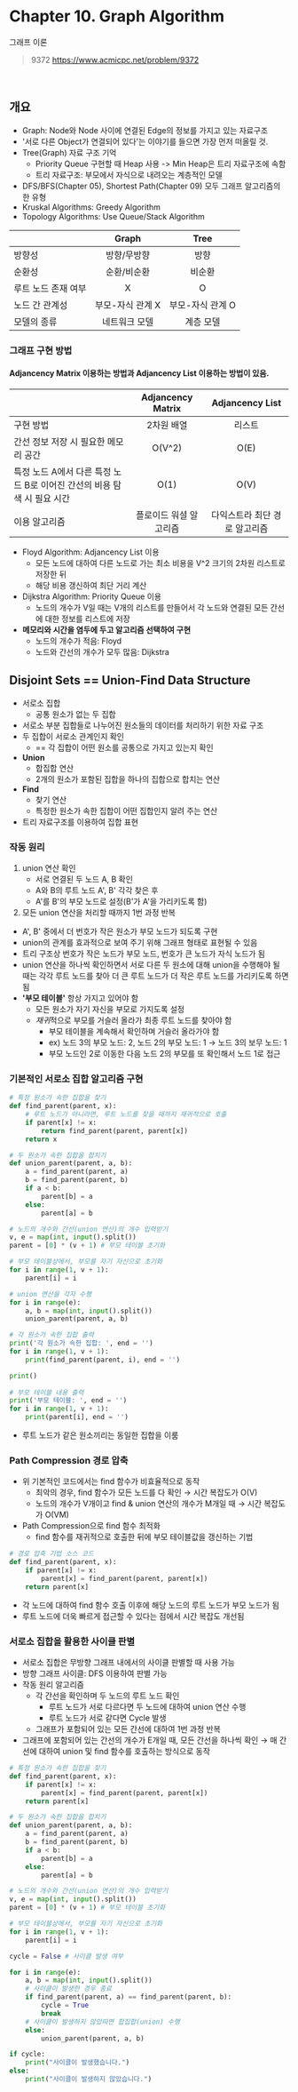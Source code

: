 Chapter 10. Graph Algorithm
=================
그래프 이론

> 9372 https://www.acmicpc.net/problem/9372
</br>

## 개요

- Graph: Node와 Node 사이에 연결된 Edge의 정보를 가지고 있는 자료구조
- '서로 다른 Object가 연결되어 있다'는 이야기를 들으면 가장 먼저 떠올릴 것.
- Tree(Graph) 자료 구조 기억
    - Priority Queue 구현할 때 Heap 사용 -> Min Heap은 트리 자료구조에 속함
    - 트리 자료구조: 부모에서 자식으로 내려오는 계층적인 모델
- DFS/BFS(Chapter 05), Shortest Path(Chapter 09) 모두 그래프 알고리즘의 한 유형
- Kruskal Algorithms: Greedy Algorithm
- Topology Algorithms: Use Queue/Stack Algorithm

|          | Graph | Tree |  
| -------- | :-----: | :-----: |  
|  방향성  |  방향/무방향 | 방향 |  
|  순환성  |  순환/비순환 | 비순환 |  
|  루트 노드 존재 여부  |  X | O |  
|  노드 간 관계성  | 부모-자식 관계 X | 부모-자식 관계 O |  
|  모델의 종류  |  네트워크 모델 | 계층 모델 |  



### 그래프 구현 방법
#### Adjancency Matrix 이용하는 방법과 Adjancency List 이용하는 방법이 있음.

|          | Adjancency Matrix | Adjancency List |  
| -------- | :-----: | :-----: |  
|  구현 방법  |  2차원 배열 | 리스트 |  
|  간선 정보 저장 시 필요한 메모리 공간 | O(V^2) | O(E) |  
|  특정 노드 A에서 다른 특정 노드 B로 이어진 간선의 비용 탐색 시 필요 시간 |  O(1) |  O(V) |  
|  이용 알고리즘  |  플로이드 워셜 알고리즘 | 다익스트라 최단 경로 알고리즘 |  

- Floyd Algorithm: Adjancency List 이용
    - 모든 노드에 대하여 다른 노드로 가는 최소 비용을 V^2 크기의 2차원 리스트로 저장한 뒤
    - 해당 비용 갱신하여 최단 거리 계산
- Dijkstra Algorithm: Priority Queue 이용
    - 노드의 개수가 V일 때는 V개의 리스트를 만들어서 각 노드와 연결된 모든 간선에 대한 정보를 리스트에 저장
- **메모리와 시간을 염두에 두고 알고리즘 선택하여 구현**
    - 노드의 개수가 적음: Floyd
    - 노드와 간선의 개수가 모두 많음: Dijkstra

## Disjoint Sets == Union-Find Data Structure
- 서로소 집합
    - 공통 원소가 없는 두 집합
- 서로소 부분 집합들로 나누어진 원소들의 데이터를 처리하기 위한 자료 구조
- 두 집합이 서로소 관계인지 확인
    - == 각 집합이 어떤 원소를 공통으로 가지고 있는지 확인
- **Union**
    - 합집합 연산
    - 2개의 원소가 포함된 집합을 하나의 집합으로 합치는 연산
- **Find**
    - 찾기 연산
    - 특정한 원소가 속한 집합이 어떤 집합인지 알려 주는 연산
- 트리 자료구조를 이용하여 집합 표현

### 작동 원리
1. union 연산 확인
    - 서로 연결된 두 노드 A, B 확인
    - A와 B의 루트 노드 A', B' 각각 찾은 후
    - A'를 B'의 부모 노드로 설정(B'가 A'을 가리키도록 함)
2. 모든 union 연산을 처리할 때까지 1번 과정 반복

- A', B' 중에서 더 번호가 작은 원소가 부모 노드가 되도록 구현
- union의 관계를 효과적으로 보여 주기 위해 그래프 형태로 표현될 수 있음
- 트리 구조상 번호가 작은 노드가 부모 노드, 번호가 큰 노드가 자식 노드가 됨
- union 연산을 하나씩 확인하면서 서로 다른 두 원소에 대해 union을 수행해야 될 때는 각각 루트 노드를 찾아 더 큰 루트 노드가 더 작은 루트 노드를 가리키도록 하면 됨
- **'부모 테이블'** 항상 가지고 있어야 함
    - 모든 원소가 자기 자신을 부모로 가지도록 설정
    - *재귀*적으로 부모를 거슬러 올라가 최종 루트 노드를 찾아야 함
        - 부모 테이블을 계속해서 확인하며 거슬러 올라가야 함
        - ex) 노드 3의 부모 노드: 2, 노드 2의 부모 노드: 1 → 노드 3의 보무 노드: 1
        - 부모 노드인 2로 이동한 다음 노드 2의 부모를 또 확인해서 노드 1로 접근

### 기본적인 서로소 집합 알고리즘 구현
```python
# 특정 원소가 속한 집합을 찾기
def find_parent(parent, x):
    # 루트 노드가 아니라면, 루트 노드를 찾을 때까지 재귀적으로 호출
    if parent[x] != x:
        return find_parent(parent, parent[x])
    return x

# 두 원소가 속한 집합을 합치기
def union_parent(parent, a, b):
    a = find_parent(parent, a)
    b = find_parent(parent, b)
    if a < b:
        parent[b] = a
    else:
        parent[a] = b

# 노드의 개수와 간선(union 연산)의 개수 입력받기
v, e = map(int, input().split())
parent = [0] * (v + 1) # 부모 테이블 초기화

# 부모 테이블상에서, 부모를 자기 자신으로 초기화
for i in range(1, v + 1):
    parent[i] = i

# union 연산을 각자 수행
for i in range(e):
    a, b = map(int, input().split())
    union_parent(parent, a, b)

# 각 원소가 속한 집합 출력
print('각 원소가 속한 집합: ', end = '')
for i in range(1, v + 1):
    print(find_parent(parent, i), end = '')

print()
 
# 부모 테이블 내용 출력
print('부모 테이블: ', end = '')
for i in range(1, v + 1):
    print(parent[i], end = '')
```
- 루트 노드가 같은 원소끼리는 동일한 집합을 이룸

### Path Compression 경로 압축
- 위 기본적인 코드에서는 find 함수가 비효율적으로 동작
   - 최악의 경우, find 함수가 모든 노드를 다 확인 → 시간 복잡도가 O(V)
   - 노드의 개수가 V개이고 find & union 연산의 개수가 M개일 때 → 시간 복잡도가 O(VM)
- Path Compression으로 find 함수 최적화
    - find 함수를 재귀적으로 호출한 뒤에 부모 테이블값을 갱신하는 기법

```python
# 경로 압축 기법 소스 코드
def find_parent(parent, x):
    if parent[x] != x:
        parent[x] = find_parent(parent, parent[x])
    return parent[x]
```

- 각 노드에 대하여 find 함수 호출 이후에 해당 노드의 루트 노드가 부모 노드가 됨
- 루트 노드에 더욱 빠르게 접근할 수 있다는 점에서 시간 복잡도 개선됨

### 서로소 집합을 활용한 사이클 판별
- 서로소 집합은 무방향 그래프 내에서의 사이클 판별할 때 사용 가능
- 방향 그래프 사이클: DFS 이용하여 판별 가능
- 작동 원리 알고리즘
    - 각 간선을 확인하며 두 노드의 루트 노드 확인
        - 루트 노드가 서로 다르다면 두 노드에 대하여 union 연산 수행
        - 루트 노드가 서로 같다면 Cycle 발생
    - 그래프가 포함되어 있는 모든 간선에 대하여 1번 과정 반복
- 그래프에 포함되어 있는 간선의 개수가 E개일 때, 모든 간선을 하나씩 확인 → 매 간선에 대하여 union 및 find 함수를 호출하는 방식으로 동작

```python
# 특정 원소가 속한 집합을 찾기
def find_parent(parent, x):
    if parent[x] != x:
        parent[x] = find_parent(parent, parent[x])
    return parent[x]

# 두 원소가 속한 집합을 합치기
def union_parent(parent, a, b):
    a = find_parent(parent, a)
    b = find_parent(parent, b)
    if a < b:
        parent[b] = a
    else:
        parent[a] = b

# 노드의 개수와 간선(union 연산)의 개수 입력받기
v, e = map(int, input().split())
parent = [0] * (v + 1) # 부모 테이블 초기화

# 부모 테이블상에서, 부모를 자기 자신으로 초기화
for i in range(1, v + 1):
    parent[i] = i

cycle = False # 사이클 발생 여부

for i in range(e):
    a, b = map(int, input().split())
    # 사이클이 발생한 경우 종료
    if find_parent(parent, a) == find_parent(parent, b):
        cycle = True
        break
    # 사이클이 발생하지 않았따면 합집합(union) 수행
    else:
        union_parent(parent, a, b)

if cycle:   
    print("사이클이 발생했습니다.")
else:
    print("사이클이 발생하지 않았습니다.")
```

























